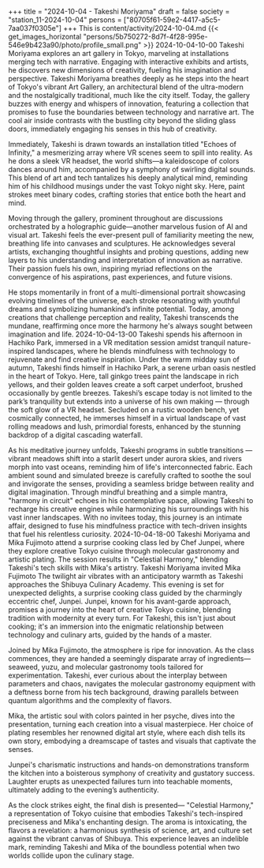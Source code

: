 +++
title = "2024-10-04 - Takeshi Moriyama"
draft = false
society = "station_11-2024-10-04"
persons = ["80705f61-59e2-4417-a5c5-7aa037f0305e"]
+++
This is content/activity/2024-10-04.md
{{< get_images_horizontal "persons/5b750272-8d7f-4f28-995e-546e9b423a90/photo/profile_small.png" >}}
2024-10-04-10-00
Takeshi Moriyama explores an art gallery in Tokyo, marveling at installations merging tech with narrative. Engaging with interactive exhibits and artists, he discovers new dimensions of creativity, fueling his imagination and perspective.
Takeshi Moriyama breathes deeply as he steps into the heart of Tokyo's vibrant Art Gallery, an architectural blend of the ultra-modern and the nostalgically traditional, much like the city itself. Today, the gallery buzzes with energy and whispers of innovation, featuring a collection that promises to fuse the boundaries between technology and narrative art. The cool air inside contrasts with the bustling city beyond the sliding glass doors, immediately engaging his senses in this hub of creativity.

Immediately, Takeshi is drawn towards an installation titled "Echoes of Infinity," a mesmerizing array where VR scenes seem to spill into reality. As he dons a sleek VR headset, the world shifts—a kaleidoscope of colors dances around him, accompanied by a symphony of swirling digital sounds. This blend of art and tech tantalizes his deeply analytical mind, reminding him of his childhood musings under the vast Tokyo night sky. Here, paint strokes meet binary codes, crafting stories that entice both the heart and mind.

Moving through the gallery, prominent throughout are discussions orchestrated by a holographic guide—another marvelous fusion of AI and visual art. Takeshi feels the ever-present pull of familiarity meeting the new, breathing life into canvases and sculptures. He acknowledges several artists, exchanging thoughtful insights and probing questions, adding new layers to his understanding and interpretation of innovation as narrative. Their passion fuels his own, inspiring myriad reflections on the convergence of his aspirations, past experiences, and future visions. 

He stops momentarily in front of a multi-dimensional portrait showcasing evolving timelines of the universe, each stroke resonating with youthful dreams and symbolizing humankind’s infinite potential. Today, among creations that challenge perception and reality, Takeshi transcends the mundane, reaffirming once more the harmony he's always sought between imagination and life.
2024-10-04-13-00
Takeshi spends his afternoon in Hachiko Park, immersed in a VR meditation session amidst tranquil nature-inspired landscapes, where he blends mindfulness with technology to rejuvenate and find creative inspiration.
Under the warm midday sun of autumn, Takeshi finds himself in Hachiko Park, a serene urban oasis nestled in the heart of Tokyo. Here, tall ginkgo trees paint the landscape in rich yellows, and their golden leaves create a soft carpet underfoot, brushed occasionally by gentle breezes. Takeshi’s escape today is not limited to the park’s tranquility but extends into a universe of his own making — through the soft glow of a VR headset. Secluded on a rustic wooden bench, yet cosmically connected, he immerses himself in a virtual landscape of vast rolling meadows and lush, primordial forests, enhanced by the stunning backdrop of a digital cascading waterfall.

As his meditative journey unfolds, Takeshi programs in subtle transitions — vibrant meadows shift into a starlit desert under aurora skies, and rivers morph into vast oceans, reminding him of life's interconnected fabric. Each ambient sound and simulated breeze is carefully crafted to soothe the soul and invigorate the senses, providing a seamless bridge between reality and digital imagination. Through mindful breathing and a simple mantra, "harmony in circuit" echoes in his contemplative space, allowing Takeshi to recharge his creative engines while harmonizing his surroundings with his vast inner landscapes. With no invitees today, this journey is an intimate affair, designed to fuse his mindfulness practice with tech-driven insights that fuel his relentless curiosity.
2024-10-04-18-00
Takeshi Moriyama and Mika Fujimoto attend a surprise cooking class led by Chef Junpei, where they explore creative Tokyo cuisine through molecular gastronomy and artistic plating. The session results in "Celestial Harmony," blending Takeshi's tech skills with Mika's artistry.
Takeshi Moriyama invited Mika Fujimoto
The twilight air vibrates with an anticipatory warmth as Takeshi approaches the Shibuya Culinary Academy. This evening is set for unexpected delights, a surprise cooking class guided by the charmingly eccentric chef, Junpei. Junpei, known for his avant-garde approach, promises a journey into the heart of creative Tokyo cuisine, blending tradition with modernity at every turn. For Takeshi, this isn't just about cooking; it's an immersion into the enigmatic relationship between technology and culinary arts, guided by the hands of a master.

Joined by Mika Fujimoto, the atmosphere is ripe for innovation. As the class commences, they are handed a seemingly disparate array of ingredients—seaweed, yuzu, and molecular gastronomy tools tailored for experimentation. Takeshi, ever curious about the interplay between parameters and chaos, navigates the molecular gastronomy equipment with a deftness borne from his tech background, drawing parallels between quantum algorithms and the complexity of flavors.

Mika, the artistic soul with colors painted in her psyche, dives into the presentation, turning each creation into a visual masterpiece. Her choice of plating resembles her renowned digital art style, where each dish tells its own story, embodying a dreamscape of tastes and visuals that captivate the senses. 

Junpei's charismatic instructions and hands-on demonstrations transform the kitchen into a boisterous symphony of creativity and gustatory success. Laughter erupts as unexpected failures turn into teachable moments, ultimately adding to the evening’s authenticity. 

As the clock strikes eight, the final dish is presented— "Celestial Harmony," a representation of Tokyo cuisine that embodies Takeshi's tech-inspired preciseness and Mika's enchanting design. The aroma is intoxicating, the flavors a revelation: a harmonious synthesis of science, art, and culture set against the vibrant canvas of Shibuya. This experience leaves an indelible mark, reminding Takeshi and Mika of the boundless potential when two worlds collide upon the culinary stage.

